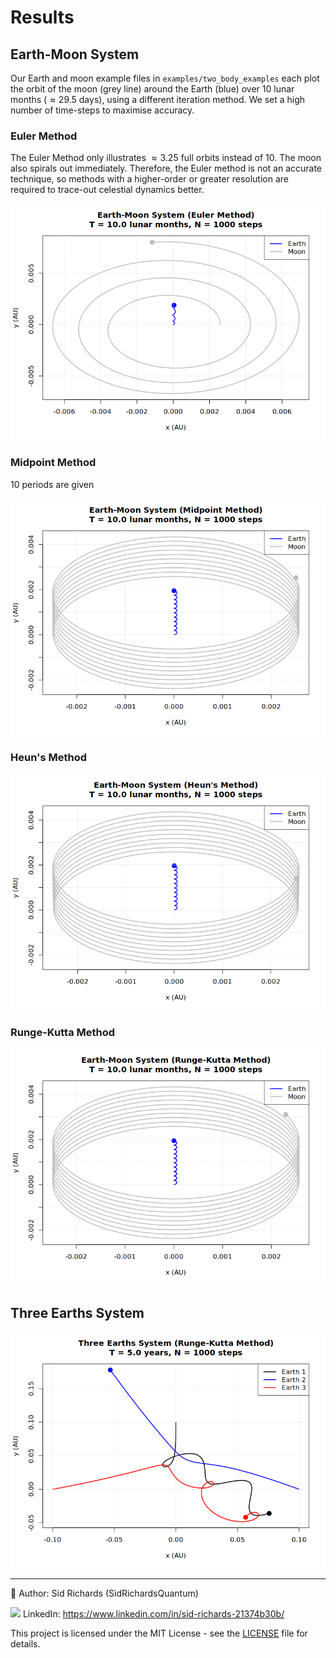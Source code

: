 # Results

## Earth-Moon System

Our Earth and moon example files in ```examples/two_body_examples``` each plot the orbit of the moon (grey line) around the Earth (blue) over $10$ lunar months ($\approx 29.5$ days), using a different iteration method.
We set a high number of time-steps to maximise accuracy.

### Euler Method

The Euler Method only illustrates $\approx 3.25$ full orbits instead of $10$.
The moon also spirals out immediately.
Therefore, the Euler method is not an accurate technique, so methods with a higher-order or greater resolution are required to trace-out celestial dynamics better.

![Euler Method, Earth and Moon system](images/earth_moon_euler.png)

### Midpoint Method

$10$ periods are given

![Midpoint Method, Earth and Moon system](images/earth_moon_midpoint.png)

### Heun's Method

![Heun's Method, Earth and Moon system](images/earth_moon_heuns.png)

### Runge-Kutta Method

![Runge-Kutta Method, Earth and Moon system](images/earth_moon_runge_kutta.png)

## Three Earths System

![Three Earths](images/three_earths.png)

---

📘 Author: Sid Richards (SidRichardsQuantum)

<img src="https://cdn.jsdelivr.net/gh/devicons/devicon/icons/linkedin/linkedin-original.svg" width="20" /> LinkedIn: https://www.linkedin.com/in/sid-richards-21374b30b/

This project is licensed under the MIT License - see the [LICENSE](LICENSE) file for details.
